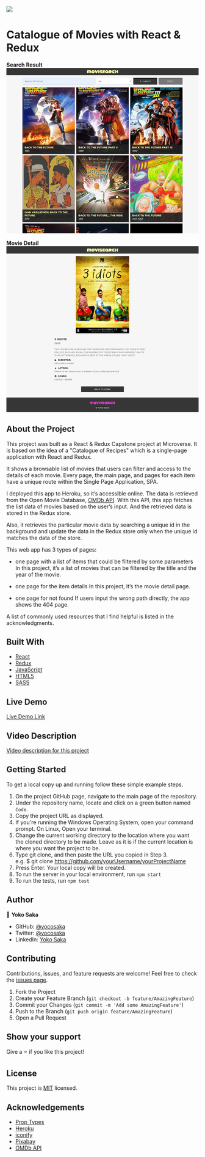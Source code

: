 ![](https://img.shields.io/badge/Microverse-blueviolet)
# Catalogue of Movies with React & Redux

**Search Result** 
![Search Result Screenshot](./screenshot-1.png)

**Movie Detail** 
![Detail Page Screenshot](./screenshot-2.png)


## About the Project

This project was built as a React & Redux Capstone project at Microverse.
It is based on the idea of a "Catalogue of Recipes" which is a single-page application with React and Redux.

It shows a browsable list of movies that users can filter and access to the details of each movie. Every page, the main page, and pages for each item have a unique route within the Single Page Application, SPA.

I deployed this app to Heroku, so it’s accessible online.
The data is retrieved from the Open Movie Database, [OMDb API](https://www.omdbapi.com/).
With this API, this app fetches the list data of movies based on the user’s input. 
And the retrieved data is stored in the Redux store.

Also, it retrieves the particular movie data by searching a unique id in the background and update the data in the Redux store only when the unique id matches the data of the store.

This web app has 3 types of pages:

- one page with a list of items that could be filtered by some parameters
In this project, it’s a list of movies that can be filtered by the title and the year of the movie.

- one page for the item details
In this project, it’s the movie detail page.

- one page for not found
If users input the wrong path directly, the app shows the 404 page.

A list of commonly used resources that I find helpful is listed in the acknowledgments.


## Built With

* [React](https://reactjs.org/)
* [Redux](https://redux.js.org/)
* [JavaScript](https://en.wikipedia.org/wiki/JavaScript)
* [HTML5](https://en.wikipedia.org/wiki/HTML5)
* [SASS](https://sass-lang.com/)


## Live Demo

[Live Demo Link](https://catalogue-of-movies-yoko.herokuapp.com/)


## Video Description

[Video description for this project](https://youtu.be/eg_REpJqK8Q)


## Getting Started

To get a local copy up and running follow these simple example steps.

1. On the project GitHub page, navigate to the main page of the repository.
2. Under the repository name, locate and click on a green button named `Code`. 
3. Copy the project URL as displayed.
4. If you're running the Windows Operating System, open your command prompt. On Linux, Open your terminal. 
5. Change the current working directory to the location where you want the cloned directory to be made. Leave as it is if the current location is where you want the project to be. 
6. Type git clone, and then paste the URL you copied in Step 3. <br>
e.g. $ git clone https://github.com/yourUsername/yourProjectName 
7. Press Enter. Your local copy will be created. 
8. To run the server in your local environment, run `npm start`
9. To run the tests, run `npm test`

## Author

👤 **Yoko Saka**

- GitHub: [@yocosaka](https://github.com/yocosaka)
- Twitter: [@yocosaka](https://twitter.com/yocosaka)
- LinkedIn: [Yoko Saka](https://www.linkedin.com/in/yokosaka)


## Contributing

Contributions, issues, and feature requests are welcome!
Feel free to check the [issues page](../../issues).

1. Fork the Project
2. Create your Feature Branch (`git checkout -b feature/AmazingFeature`)
3. Commit your Changes (`git commit -m 'Add some AmazingFeature'`)
4. Push to the Branch (`git push origin feature/AmazingFeature`)
5. Open a Pull Request


## Show your support

Give a ⭐️ if you like this project!


## License

This project is [MIT](./LICENSE) licensed.


## Acknowledgements
* [Prop Types](https://www.npmjs.com/package/prop-types)
* [Heroku](https://dashboard.heroku.com/)
* [iconify](https://iconify.design/icon-sets/)
* [Pixabay](https://pixabay.com/)
* [OMDb API](https://www.omdbapi.com/)

